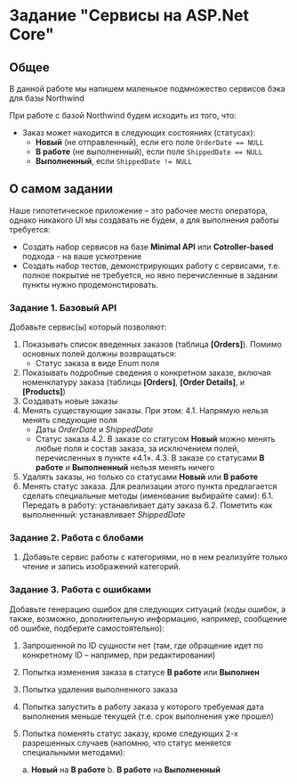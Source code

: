 # Задание "Сервисы на ASP.Net Core"

## Общее

В данной работе мы напишем маленькое подмножество сервисов бэка для базы Northwind

При работе с базой Northwind будем исходить из того, что:
- Заказ может находится в следующих состояниях (статусах):
    - **Новый** (не отправленный), если его поле `OrderDate == NULL`
    - **В работе** (не выполненный), если поле `ShippedDate == NULL`
    - **Выполненный**, если `ShippedDate != NULL`

## О самом задании
Наше гипотетическое приложение – это рабочее место оператора, однако никакого UI мы создавать не будем, а для выполнения работы требуется:
- Создать набор сервисов на базе **Minimal API** или **Cotroller-based** подхода - на ваше усмотрение
- Создать набор тестов, демонстрирующих работу с сервисами, т.е. полное покрытие не требуется, но явно перечисленные в задании пункты нужно продемонстировать.

### Задание 1. Базовый API 
Добавьте сервис(ы) который позволяют:
1. Показывать список введенных заказов (таблица **[Orders]**). Помимо основных полей должны возвращаться:
   - Статус заказа в виде Enum поля
2. Показывать подробные сведения о конкретном заказе, включая номенклатуру заказа (таблицы **[Orders]**, **[Order Details]**, и **[Products]**)
3. Создавать новые заказы
4. Менять существующие заказы. При этом:
   4.1. Напрямую нельзя менять следующие поля
      - Даты *OrderDate* и *ShippedDate*
      - Статус заказа
   4.2. В заказе со статусом **Новый** можно менять любые поля и состав заказа, за исключением полей, перечисленных в пункте «4.1».
   4.3. В заказе со статусами **В работе** и **Выполненный** нельзя менять ничего
5. Удалять заказы, но только со статусами **Новый** или **В работе**
6. Менять статус заказа. Для реализации этого пункта предлагается сделать специальные методы (именование выбирайте сами):
   6.1. Передать в работу: устанавливает дату заказа
   6.2. Пометить как выполненный: устанавливает *ShippedDate*

### Задание 2. Работа с блобами
1.	Добавьте сервис работы с категориями, но в нем реализуйте только чтение и запись изображений категорий. 

### Задание 3. Работа с ошибками
Добавьте генерацию ошибок для следующих ситуаций (коды ошибок, а также, возможно, дополнительную информацию, например, сообщение об ошибке, подберите самостоятельно):
1.	Запрошенной по ID сущности нет (там, где обращение идет по конкретному ID – например, при редактировании)
2. Попытка изменения заказа в статусе **В работе** или **Выполнен**
3. Попытка удаления выполненного заказа
4. Попытка запустить в работу заказа у которого требуемая дата выполнения меньше текущей (т.е. срок выполнения уже прошел)
5.	Попытка поменять статус заказу, кроме следующих 2-х разрешенных случаев (напомню, что статус меняется специальными методами):

    a. **Новый** на **В работе**
    b. **В работе** на **Выполненный**
